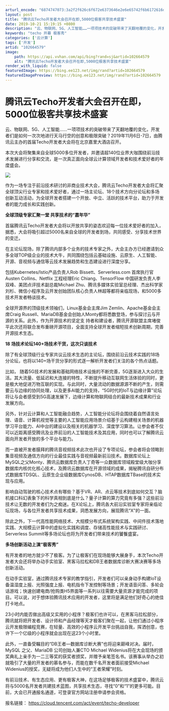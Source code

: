 ```yaml
---
arturl_encode: "6874747073:3a2f2f626c6f672e6373646e2e6e65742f6b6172616d6f732f:61727469636c652f64657461696c732f313032363634353739"
layout: post
title: "腾讯云Techo开发者大会召开在即,5000位极客共享技术盛宴"
date: 2019-10-21 15:19:15 +0800
description: "云、物联网、5G、人工智能……一项项技术的突破带来了天翻地覆的变化，开发者们是如何一次次地进行天马行"
keywords: "techo 开幕 极客秀"
categories: ['云计算']
tags: ['开发']
artid: "102664579"
image:
    path: https://api.vvhan.com/api/bing?rand=sj&artid=102664579
    alt: "腾讯云Techo开发者大会召开在即,5000位极客共享技术盛宴"
render_with_liquid: false
featuredImage: https://bing.ee123.net/img/rand?artid=102664579
featuredImagePreview: https://bing.ee123.net/img/rand?artid=102664579
---
```


# 腾讯云Techo开发者大会召开在即，5000位极客共享技术盛宴

云、物联网、5G、人工智能……一项项技术的突破带来了天翻地覆的变化，开发者们是如何一次次地进行天马行空的创意和极限突破？2019年11月6日-7日，由腾讯云主办的首届Techo开发者大会将在北京嘉里大酒店召开。

本次大会将聚集来自全球5000多位开发者，并邀请超140位业界大咖围绕前沿技术发展进行分享和交流，是一次真正面向全球云计算领域开发者和技术爱好者的年度盛会。

![](https://i-blog.csdnimg.cn/blog_migrate/857d20b63b76196a8d53e1c235c00efa.png)

作为一场专注于前沿技术研讨的非商业技术大会，腾讯云Techo开发者大会将汇聚全球顶尖行业专家和技术爱好者，通过一场主论坛、18个技术方向分论坛和多场创新互动活动，为全球开发者搭建一个开放、中立、活跃的技术平台，助力于开发者的能力成长和实践创新。

**全球顶级专家汇聚一堂 共享技术的“嘉年华”**

首届腾讯云Techo开发者大会将以开放共享的姿态欢迎每一位技术爱好者的加入，据悉，大会将吸引超过5000名来自全球的开发者到场，共同感受、分享技术世界的变迁。

在主论坛现场，除了腾讯内部多个业务的技术专家之外，大会主办方已经邀请到众多全球TOP级企业的技术大牛，共同围绕包括云基础设施、云原生、人工智能、开源、音视频与通信等云技术发展趋势和生态建设进行深度分享。

包括Kubernetes/Istio产品负责人Rob Bissett、Serverless.com 首席执行官Austen Collins、Netflix 工程经理Eric Chiang、TensorFlow 中国研发负责人李双峰、美团点评技术副总裁Michael Zhu、腾讯多媒体实验室总经理、杰出科学家刘杉、微信小程序及云开发创始团队核心负责人林超等都将亲临现场，和5000多技术开发者畅谈技术。

全球开源界的顶级技术领袖们，Linux基金会主席Jim Zemlin、Apache基金会主席Craig Russell、MariaDB基金会创始人Monty都将悉数登场，参与探讨云与开源的关系。此外，作为开源技术的坚定支
持者和建设者，腾讯开源联盟主席堵俊平此次还将联合发布重磅开源项目，全面支持全球开发者缩短技术创新周期，完善开源技术生态。

**18**
**场技术论坛140+场技术干货，这次只谈技术**

除了有全球顶级行业专家共议云技术生态的主论坛，围绕前沿云技术实践的18场分论坛，也将以140+场干货分享的形式逐一解析开发者们关注的各个热点话题。

比如， 随着5G技术的发展和基础网络技术设施的不断完善，5G逐渐进入大众的生活。其大流量、低延迟和大连接的特性，不断提升移动互联网生活体验的同时，更是极大地促进万物互联的实现。与此同时，大量流动的数据源源不断的产生，则需要云与边缘的协同处理，以及更多AI能力的支持，“5G时代的IoT与边缘计算”论坛将让与会者感受到5G高速发展下，边缘计算和物联网结合的最新技术成果和行业发展方向。

另外，针对云计算和人工智能融合趋势，人工智能分论坛将会围绕着自然语言处理、语音、计算机视觉等主要的人工智能应用场景介绍基于云构建相关场景的机器学习平台能力、AI中台的建设以及相关的机器学习、深度学习算法。让参会者不仅可以近距离感受腾讯及业界前沿的人工智能技术及其应用，同时也可以了解腾讯云面向开发者开放的多个平台与能力。

而一直被开发者膜拜的腾讯音视频技术此次也开设了专项论坛，参会者将会领略到集音视频及通信方向的行业最佳实践与音视频最新前沿技术。数据库论坛上MySQL之父Monty、腾讯云数据库负责人丁奇等一众数据库领域殿堂级大咖分享数据库内核优化核心技术，及腾讯云数据库在开源领域的成果，揭秘腾讯自研分布式数据库TDSQL、云原生企业级数据库CynosDB、HTAP数据库TBase的技术实现与应用。

影响自动驾驶的核心技术点有哪些？基于VR、AR、点云等技术到底如何交互？脑机接口科幻表象下的科学真相到底是什么？量子计算的算力究竟有多强？这些前沿技术让无数的开发者们为之痴迷。在X论坛上，腾讯各大前沿实验室专家将亲临论坛现场，与各位开发者共享技术成果，洞悉发展方向，展现腾讯“X”的一面。

除此之外，下一代高性能网络技术、大规模分布式系统架构实践、中间件技术落地实践、大规模云计算中的虚拟化实践和调度、存储高性能技术与实践研讨、Serverless Summit等多场论坛也将为开发者们带来技术的饕餮盛宴。

**多场创新活动上演“极客秀”**

有开发者的地方就少不了极客。为了让极客们在现场能够大展身手，本次Techo开发者大会还将举办动手实验室、黑客马拉松和DB王者数据库诊断大赛决赛等多场创新活动。

在动手实验室，通过腾讯技术专家的教学指引，开发者们可以亲身动手构建IoT设备温湿度上报、光照强度上报、电机指令下发控制等场景；开发语音问答、多轮会话游戏；快速创建电商/抢购类H5界面等一系列以往需要大量资源才能完成的项目。可以说，对于想体验腾讯技术应用的开发者，这里将是满足他们好奇心的绝佳打卡地点。

23小时内能否做出高级又实用的小程序？极客们也许可以，在黑客马拉松部分，腾讯就将把开发者、设计师和产品经理等天才极客们聚在一起，让他们通过小程序云开发极限编程竞赛，在轻量、高效的小程序云开发平台挑战自我，挥洒创意，也许下一个亿级的小程序就会出现在这23个小时里。

此外，一直备受瞩目的“DB王者—数据库诊断大赛”也将迎来巅峰对决。届时，MySQL 之父、MariaDB 公司创始人兼CTO Michael Widenius将在大会现场的颁奖典礼上亲手为一二三等奖的获奖者颁奖，并赠予亲笔签名书。该赛事从举办之初就吸引了大量的开发者的慕名参与，而能在数千名开发者面前接受Michael Widenius的授奖，无疑将成为他们人生中的“王者荣耀”时刻。

有前沿技术、有生态应用、更有极客大神，在这场足够极客的技术盛宴中，腾讯云将与5000名开发者共建技术蓝图，共享技术生态，寻找“0”和“1”的更多可能。目前，大会已开通报名通道，可登录官方网站注册申请参会资格。

报名链接：
<https://cloud.tencent.com/act/event/techo-developer>